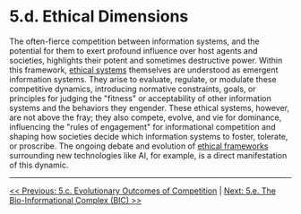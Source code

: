 # **5.d. Ethical Dimensions**

The often-fierce competition between information systems, and the potential for them to exert profound influence over host agents and societies, highlights their potent and sometimes destructive power. Within this framework, [ethical systems](../glossary.md#ethical-system) themselves are understood as emergent information systems. They arise to evaluate, regulate, or modulate these competitive dynamics, introducing normative constraints, goals, or principles for judging the "fitness" or acceptability of other information systems and the behaviors they engender. These ethical systems, however, are not above the fray; they also compete, evolve, and vie for dominance, influencing the "rules of engagement" for informational competition and shaping how societies decide which information systems to foster, tolerate, or proscribe. The ongoing debate and evolution of [ethical frameworks](../glossary.md#ethical-frameworks) surrounding new technologies like AI, for example, is a direct manifestation of this dynamic.

---

[<< Previous: 5.c. Evolutionary Outcomes of Competition](5c-evolutionary-outcomes-competition.md) | [Next: 5.e. The Bio-Informational Complex (BIC) >>](5e-bio-informational-complex.md)
